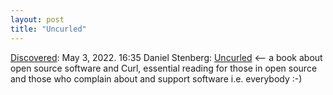 ```yaml
---
layout: post
title: "Uncurled"
---
```

[Discovered](http://rolandtanglao.com/2020/07/29/p1-blogthis-checkvist-list-links-to-blog/): May 3, 2022. 16:35 Daniel Stenberg: [Uncurled](https://daniel.haxx.se/blog/2022/04/30/uncurled/) <-- a book about open source software and Curl, essential reading for those in open source and those who complain about and support software i.e. everybody :-)
